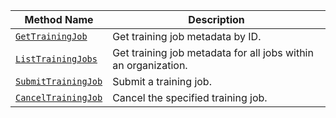 <!-- prettier-ignore -->
Method Name | Description
----------- | -----------
[`GetTrainingJob`](/appendix/apis/ml-training-client/#gettrainingjob) | Get training job metadata by ID.
[`ListTrainingJobs`](/appendix/apis/ml-training-client/#listtrainingjobs) | Get training job metadata for all jobs within an organization.
[`SubmitTrainingJob`](/appendix/apis/ml-training-client/#submittrainingjob) | Submit a training job.
[`CancelTrainingJob`](/appendix/apis/ml-training-client/#canceltrainingjob) | Cancel the specified training job.
